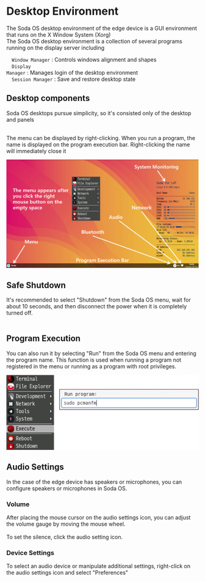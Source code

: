 <h1> Desktop Environment </h1>
The Soda OS desktop environment of the edge device is a GUI environment that runs on the X Window System (Xorg)<br>
The Soda OS desktop environment is a collection of several programs running on the display server including

&emsp;<code class="code_accent">Window Manager</code> : Controls windows alignment and shapes<br>
&emsp;<code class="code_accent">Display Manager</code> : Manages login of the desktop environment<br>
&emsp;<code class="code_accent">Session Manager</code> : Save and restore desktop state<br>

<h2> Desktop components </h2>
Soda OS desktops pursue simplicity, so it's consisted only of the desktop and panels<br><br>

The menu can be displayed by right-clicking.
When you run a program, the name is displayed on the program execution bar. Right-clicking the name will immediately close it<br>

![Desktop Components](./picture/desktop_components.png)

<h2> Safe Shutdown </h2>
It's recommended to select "Shutdown" from the Soda OS menu, wait for about 10 seconds, and then disconnect the power when it is completely turned off.<br><br>

<h2> Program Execution </h2>
You can also run it by selecting "Run" from the Soda OS menu and entering the program name. This function is used when running a program not registered in the menu or running as a program with root privileges.<br>

![Program Execution](./picture/program_execution.png)


<h2> Audio Settings </h2>
In the case of the edge device has speakers or microphones, you can configure speakers or microphones in Soda OS.<br>

<h3>Volume</h3>
After placing the mouse cursor on the audio settings icon, you can adjust the volume gauge by moving the mouse wheel.<br><br>
To set the silence, click the audio setting icon.<br>

<h3>Device Settings</h3>
To select an audio device or manipulate additional settings, right-click on the audio settings icon and select "Preferences"